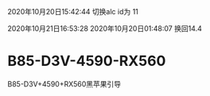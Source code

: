 2020年10月20日15:42:44
切换alc id为 11

2020年10月21日16:53:28
2020年10月20日01:48:07 
换回14.4
# B85-D3V-4590-RX560
B85-D3V+4590+RX560黑苹果引导